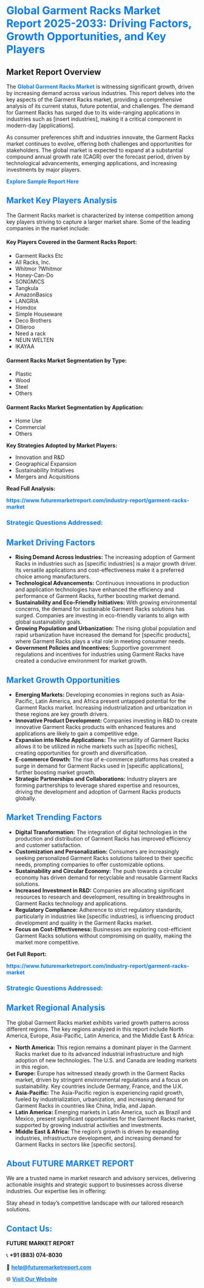 <h1 style="color: #007BFF;">Global Garment Racks Market Report 2025-2033: Driving Factors, Growth Opportunities, and Key Players</h1>

<section id="overview">
<h2>Market Report Overview</h2>
<p>The <a href="https://www.futuremarketreport.com/industry-report/garment-racks-market" style="color: #007BFF; text-decoration: none;"><strong>Global Garment Racks Market</strong></a> is witnessing significant growth, driven by increasing demand across various industries. This report delves into the key aspects of the Garment Racks market, providing a comprehensive analysis of its current status, future potential, and challenges. The demand for Garment Racks has surged due to its wide-ranging applications in industries such as [insert industries], making it a critical component in modern-day [applications].</p>
<p>As consumer preferences shift and industries innovate, the Garment Racks market continues to evolve, offering both challenges and opportunities for stakeholders. The global market is expected to expand at a substantial compound annual growth rate (CAGR) over the forecast period, driven by technological advancements, emerging applications, and increasing investments by major players.</p>
</section>

<section id="overview">
<p><a href="https://www.futuremarketreport.com/request-sample/reportId=58774" style="color: #007BFF; text-decoration: none;"><strong>Explore Sample Report Here</strong></a></p>
</section>

<section id="key-players">
<h2 style="color: #007BFF;">Market Key Players Analysis</h2>
<p>The Garment Racks market is characterized by intense competition among key players striving to capture a larger market share. Some of the leading companies in the market include:</p>
<h4>Key Players Covered in the Garment Racks Report:</h4>
<ul><li>Garment Racks Etc</li><li>All Racks, Inc.</li><li>Whitmor ?Whitmor</li><li>Honey-Can-Do</li><li>SONGMICS</li><li>Tangkula</li><li>AmazonBasics</li><li>LANGRIA</li><li>Homdox</li><li>Simple Houseware</li><li>Deco Brothers</li><li>Ollieroo</li><li>Need a rack</li><li>NEUN WELTEN</li><li>IKAYAA</li></ul>
<h4>Garment Racks Market Segmentation by Type:</h4>
<ul><li>Plastic</li><li>Wood</li><li>Steel</li><li>Others</li></ul>

<h4>Garment Racks Market Segmentation by Application:</h4>
<ul><li>Home Use</li><li>Commercial</li><li>Others</li></ul>
<p><strong>Key Strategies Adopted by Market Players:</strong></p>
<ul>
<li>Innovation and R&D</li>
<li>Geographical Expansion</li>
<li>Sustainability Initiatives</li>
<li>Mergers and Acquisitions</li>
</ul>
</section>

<section>
<p><strong>Read Full Analysis: </strong></p><a href="https://www.futuremarketreport.com/industry-report/garment-racks-market" style="color: #007BFF; text-decoration: none;"><strong>https://www.futuremarketreport.com/industry-report/garment-racks-market</strong></a>
<h3 style="color: #007BFF;">Strategic Questions Addressed:</h3>
</section>

<section id="driving-factors">
<h2 style="color: #007BFF;">Market Driving Factors</h2>
<ul>
<li><strong>Rising Demand Across Industries:</strong> The increasing adoption of Garment Racks in industries such as [specific industries] is a major growth driver. Its versatile applications and cost-effectiveness make it a preferred choice among manufacturers.</li>
<li><strong>Technological Advancements:</strong> Continuous innovations in production and application technologies have enhanced the efficiency and performance of Garment Racks, further boosting market demand.</li>
<li><strong>Sustainability and Eco-Friendly Initiatives:</strong> With growing environmental concerns, the demand for sustainable Garment Racks solutions has surged. Companies are investing in eco-friendly variants to align with global sustainability goals.</li>
<li><strong>Growing Population and Urbanization:</strong> The rising global population and rapid urbanization have increased the demand for [specific products], where Garment Racks plays a vital role in meeting consumer needs.</li>
<li><strong>Government Policies and Incentives:</strong> Supportive government regulations and incentives for industries using Garment Racks have created a conducive environment for market growth.</li>
</ul>
</section>

<section id="growth-opportunities">
<h2 style="color: #007BFF;">Market Growth Opportunities</h2>
<ul>
<li><strong>Emerging Markets:</strong> Developing economies in regions such as Asia-Pacific, Latin America, and Africa present untapped potential for the Garment Racks market. Increasing industrialization and urbanization in these regions are key growth drivers.</li>
<li><strong>Innovative Product Development:</strong> Companies investing in R&D to create innovative Garment Racks products with enhanced features and applications are likely to gain a competitive edge.</li>
<li><strong>Expansion into Niche Applications:</strong> The versatility of Garment Racks allows it to be utilized in niche markets such as [specific niches], creating opportunities for growth and diversification.</li>
<li><strong>E-commerce Growth:</strong> The rise of e-commerce platforms has created a surge in demand for Garment Racks used in [specific applications], further boosting market growth.</li>
<li><strong>Strategic Partnerships and Collaborations:</strong> Industry players are forming partnerships to leverage shared expertise and resources, driving the development and adoption of Garment Racks products globally.</li>
</ul>
</section>

<section id="trending-factors">
<h2 style="color: #007BFF;">Market Trending Factors</h2>
<ul>
<li><strong>Digital Transformation:</strong> The integration of digital technologies in the production and distribution of Garment Racks has improved efficiency and customer satisfaction.</li>
<li><strong>Customization and Personalization:</strong> Consumers are increasingly seeking personalized Garment Racks solutions tailored to their specific needs, prompting companies to offer customizable options.</li>
<li><strong>Sustainability and Circular Economy:</strong> The push towards a circular economy has driven demand for recyclable and reusable Garment Racks solutions.</li>
<li><strong>Increased Investment in R&D:</strong> Companies are allocating significant resources to research and development, resulting in breakthroughs in Garment Racks technology and applications.</li>
<li><strong>Regulatory Compliance:</strong> Adherence to strict regulatory standards, particularly in industries like [specific industries], is influencing product development and quality in the Garment Racks market.</li>
<li><strong>Focus on Cost-Effectiveness:</strong> Businesses are exploring cost-efficient Garment Racks solutions without compromising on quality, making the market more competitive.</li>
</ul>
</section>

<section>
<p><strong>Get Full Report: </strong></p><a href="https://www.futuremarketreport.com/industry-report/garment-racks-market" style="color: #007BFF; text-decoration: none;"><strong>https://www.futuremarketreport.com/industry-report/garment-racks-market</strong></a>
<h3 style="color: #007BFF;">Strategic Questions Addressed:</h3>
</section>


<section id="regional-analysis">
<h2 style="color: #007BFF;">Market Regional Analysis</h2>
<p>The global Garment Racks market exhibits varied growth patterns across different regions. The key regions analyzed in this report include North America, Europe, Asia-Pacific, Latin America, and the Middle East & Africa:</p>
<ul>
<li><strong>North America:</strong> This region remains a dominant player in the Garment Racks market due to its advanced industrial infrastructure and high adoption of new technologies. The U.S. and Canada are leading markets in this region.</li>
<li><strong>Europe:</strong> Europe has witnessed steady growth in the Garment Racks market, driven by stringent environmental regulations and a focus on sustainability. Key countries include Germany, France, and the U.K.</li>
<li><strong>Asia-Pacific:</strong> The Asia-Pacific region is experiencing rapid growth, fueled by industrialization, urbanization, and increasing demand for Garment Racks in countries like China, India, and Japan.</li>
<li><strong>Latin America:</strong> Emerging markets in Latin America, such as Brazil and Mexico, present significant opportunities for the Garment Racks market, supported by growing industrial activities and investments.</li>
<li><strong>Middle East & Africa:</strong> The region’s growth is driven by expanding industries, infrastructure development, and increasing demand for Garment Racks in sectors like [specific sectors].</li>
</ul>
</section>

<footer>
<h2 style="color: #007BFF;">About FUTURE MARKET REPORT</h2>
<p>We are a trusted name in market research and advisory services, delivering actionable insights and strategic support to businesses across diverse industries. Our expertise lies in offering:</p>

<p>Stay ahead in today’s competitive landscape with our tailored research solutions.</p>

<h2 style="color: #007BFF;">Contact Us:</h2>
<p><strong>FUTURE MARKET REPORT</strong></p>
<p>📞 <strong>+91 (883) 074-8030</strong></p>
<p>📧 <strong><a href="mailto:help@futuremarketreport.com" style="color: #007BFF;">help@futuremarketreport.com</a></strong></p>
<p>🌐 <strong><a href="https://www.futuremarketreport.com/" style="color: #007BFF;">Visit Our Website</a></strong></p>
</footer>